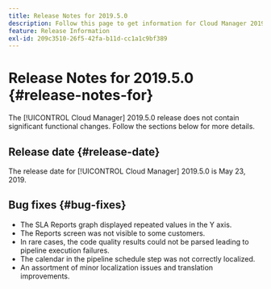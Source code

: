 ```yaml
---
title: Release Notes for 2019.5.0
description: Follow this page to get information for Cloud Manager 2019.5.0.
feature: Release Information
exl-id: 209c3510-26f5-42fa-b11d-cc1a1c9bf389
---
```

# Release Notes for 2019.5.0 {#release-notes-for}

The [!UICONTROL Cloud Manager] 2019.5.0 release does not contain significant functional changes. Follow the sections below for more details.

## Release date {#release-date}

The release date for [!UICONTROL Cloud Manager] 2019.5.0 is May 23, 2019.


## Bug fixes {#bug-fixes}

* The SLA Reports graph displayed repeated values in the Y axis.
* The Reports screen was not visible to some customers.
* In rare cases, the code quality results could not be parsed leading to pipeline execution failures.
* The calendar in the pipeline schedule step was not correctly localized.
* An assortment of minor localization issues and translation improvements.
